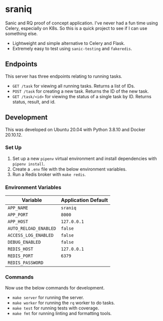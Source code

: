 # sraniq
Sanic and RQ proof of concept application. I've never had a fun time using Celery, especially on K8s. So this is a quick project to see if I can use something else.

- Lightweight and simple alternative to Celery and Flask.
- Extremely easy to test using `sanic-testing` and `fakeredis`.

## Endpoints
This server has three endpoints relating to running tasks.

- `GET /task` for viewing all running tasks. Returns a list of IDs.
- `POST /task` for creating a new task. Returns the ID of the new task.
- `GET /task/<id>` for viewing the status of a single task by ID. Returns status, result, and id.

## Development
This was developed on Ubuntu 20.04 with Python 3.8.10 and Docker 20.10.12.

### Set Up
1. Set up a new `pipenv` virtual environment and install dependencies with `pipenv install`.
2. Create a `.env` file with the below environment variables. 
2. Run a Redis broker with `make redis`.

### Environment Variables
| Variable              | Application Default |
| --------------------- | ------------------- |
| `APP_NAME`            | `sraniq`            |
| `APP_PORT`            | `8000`              |
| `APP_HOST`            | `127.0.0.1`         |
| `AUTO_RELOAD_ENABLED` | `false`             |
| `ACCESS_LOG_ENABLED`  | `false`             |
| `DEBUG_ENABLED`       | `false`             |
| `REDIS_HOST`          | `127.0.0.1`         |
| `REDIS_PORT`          | `6379`              |
| `REDIS_PASSWORD`      |                     |

### Commands
Now use the below commands for development.

- `make server` for running the server.
- `make worker` for running the `rq` worker to do tasks.
- `make test` for running tests with coverage.
- `make fmt` for running linting and formatting tools.
